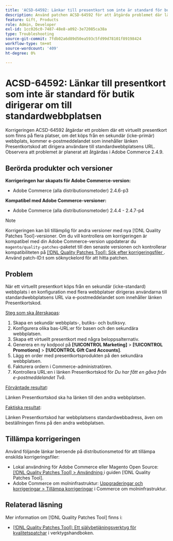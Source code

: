 ```yaml
---
title: 'ACSD-64592: Länkar till presentkort som inte är standard för butik dirigerar om till standardwebbplatsen'
description: Använd patchen ACSD-64592 för att åtgärda problemet där länken Presentkortskod i e-postmeddelandet har standardwebbplatsens URL när ett virtuellt presentkort köps från den sekundära (ej standard) webbplatsen.
feature: Gift, Products
role: Admin, Developer
exl-id: 1cc026c0-7487-48e8-a092-3e72085ca38a
type: Troubleshooting
source-git-commit: 7fdb02a6d89d50ea593c5fd99d78101f89198424
workflow-type: tm+mt
source-wordcount: '409'
ht-degree: 0%

---
```


# ACSD-64592: Länkar till presentkort som inte är standard för butik dirigerar om till standardwebbplatsen

Korrigeringen ACSD-64592 åtgärdar ett problem där ett virtuellt presentkort som finns på flera platser, om det köps från en sekundär (icke-primär) webbplats, kommer e-postmeddelandet som innehåller länken Presentkortskod att dirigera användare till standardwebbplatsens URL. Observera att problemet är planerat att åtgärdas i Adobe Commerce 2.4.9.

## Berörda produkter och versioner

**Korrigeringen har skapats för Adobe Commerce-version:**

* Adobe Commerce (alla distributionsmetoder) 2.4.6-p3

**Kompatibel med Adobe Commerce-versioner:**

* Adobe Commerce (alla distributionsmetoder) 2.4.4 - 2.4.7-p4

>[!NOTE]
>
>Korrigeringen kan bli tillämplig för andra versioner med nya [!DNL Quality Patches Tool]-versioner. Om du vill kontrollera om korrigeringen är kompatibel med din Adobe Commerce-version uppdaterar du `magento/quality-patches`-paketet till den senaste versionen och kontrollerar kompatibiliteten på [[!DNL Quality Patches Tool]: Sök efter korrigeringsfiler ](https://experienceleague.adobe.com/tools/commerce-quality-patches/index.html?lang=sv-SE). Använd patch-ID:t som söknyckelord för att hitta patchen.

## Problem

När ett virtuellt presentkort köps från en sekundär (icke-standard) webbplats i en konfiguration med flera webbplatser dirigeras användarna till standardwebbplatsens URL via e-postmeddelandet som innehåller länken Presentkortskod.

<u>Steg som ska återskapas</u>:

1. Skapa en sekundär webbplats-, butiks- och butiksvy.
1. Konfigurera olika bas-URL:er för basen och den sekundära webbplatsen.
1. Skapa ett virtuellt presentkort med några beloppsalternativ.
1. Generera en ny kodpool på **[!UICONTROL Marketing]** > **[!UICONTROL Promotions]** > **[!UICONTROL Gift Card Accounts]**.
1. Lägg en order med presentkortsprodukten på den sekundära webbplatsen.
1. Fakturera ordern i Commerce-administratören.
1. Kontrollera URL:en i länken Presentkortskod för *Du har fått en gåva från e-postmeddelandet Två*.

<u>Förväntade resultat</u>:

Länken Presentkortskod ska ha länken till den andra webbplatsen.

<u>Faktiska resultat</u>:

Länken Presentkortskod har webbplatsens standardwebbadress, även om beställningen finns på den andra webbplatsen.

## Tillämpa korrigeringen

Använd följande länkar beroende på distributionsmetod för att tillämpa enskilda korrigeringsfiler:

* Lokal användning för Adobe Commerce eller Magento Open Source: [[!DNL Quality Patches Tool] > Användning ](/help/tools/quality-patches-tool/usage.md) i guiden [!DNL Quality Patches Tool].
* Adobe Commerce om molninfrastruktur: [Uppgraderingar och korrigeringar > Tillämpa korrigeringar](https://experienceleague.adobe.com/docs/commerce-cloud-service/user-guide/develop/upgrade/apply-patches.html?lang=sv-SE) i Commerce om molninfrastruktur.

## Relaterad läsning

Mer information om [!DNL Quality Patches Tool] finns i:
* [[!DNL Quality Patches Tool]: Ett självbetjäningsverktyg för kvalitetspatchar](/help/tools/quality-patches-tool/quality-patches-tool-to-self-serve-quality-patches.md) i verktygshandboken.
